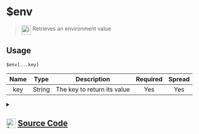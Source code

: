 # $env
> <img align="top" src="https://upload.wikimedia.org/wikipedia/commons/thumb/e/e4/Infobox_info_icon.svg/160px-Infobox_info_icon.svg.png?20150409153300" alt="image" width="25" height="auto"> Retrieves an environment value
## Usage
```
$env[...key]
```
| Name | Type | Description | Required | Spread
| :---: | :---: | :---: | :---: | :---: |
key | String | The key to return its value | Yes | Yes
<details>
<summary>
    
## <img align="top" src="https://cdn4.iconfinder.com/data/icons/iconsimple-logotypes/512/github-512.png" alt="image" width="25" height="auto">  [Source Code](https://github.com/tryforge/ForgeScript-V2/blob/main/src/native/env.ts)
    
</summary>
    
```ts
import { ArgType, NativeFunction } from "../structures/@internal/NativeFunction"
import { Return } from "../structures/@internal/Return"

export default new NativeFunction({
    name: "$env",
    version: "1.0.0",
    description: "Retrieves an environment value",
    args: [
        {
            name: "key",
            description: "The key to return its value",
            required: true,
            type: ArgType.String,
            rest: true,
        },
    ],
    brackets: true,
    unwrap: true,
    execute(ctx, [args]) {
        const env = ctx.getEnvironmentKey(...args)
        return this.successJSON(env)
    },
})

```
    
</details>